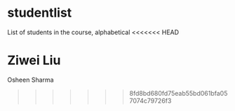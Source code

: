 # studentlist
List of students in the course, alphabetical
<<<<<<< HEAD

Ziwei Liu
=======
Osheen Sharma
>>>>>>> 8fd8bd680fd75eab55bd061bfa057074c79726f3
